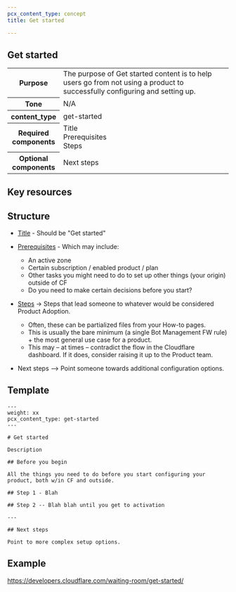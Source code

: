 ```yaml
---
pcx_content_type: concept
title: Get started

---
```


## Get started

<table>
  <tr>
    <th style="width:15%">Purpose</th>
    <td>The purpose of Get started content is to help users go from not using a product to successfully configuring and setting up.</td>
  </tr>
  <tr>
    <th>Tone</th>
    <td>N/A</td>
  </tr>
  <tr>
    <th>content_type</th>
    <td>get-started</td>
  </tr>
  <tr>
    <th>Required components</th>
    <td>Title <br/> Prerequisites <br/> Steps</td>
  </tr>
  <tr>
    <th>Optional components</th>
    <td>Next steps</td>
  </tr>
</table>

## Key resources

## Structure

+ [Title](/style-guide/content-strategy/documentation-content-strategy/component-attributes/titles/) - Should be "Get started"

+ [Prerequisites](/style-guide/content-strategy/documentation-content-strategy/component-attributes/prerequisites/) - Which may include:
  + An active zone
  + Certain subscription / enabled product / plan
  + Other tasks you might need to do to set up other things (your origin) outside of CF
  + Do you need to make certain decisions before you start?
+ [Steps](/style-guide/content-strategy/documentation-content-strategy/component-attributes/steps-tasks-procedures/) → Steps that lead someone to whatever would be considered Product Adoption.
  + Often, these can be partialized files from your How-to pages.
  + This is usually the bare minimum (a single Bot Management FW rule) + the most general use case for a product.
  + This may – at times – contradict the flow in the Cloudflare dashboard. If it does, consider raising it up to the Product team.
+ Next steps –> Point someone towards additional configuration options.

## Template

```
---
weight: xx
pcx_content_type: get-started
---
 
# Get started
 
Description
 
## Before you begin
 
All the things you need to do before you start configuring your product, both w/in CF and outside.
 
## Step 1 - Blah
 
## Step 2 -- Blah blah until you get to activation
 
---
 
## Next steps
 
Point to more complex setup options.
```

## Example

https://developers.cloudflare.com/waiting-room/get-started/
